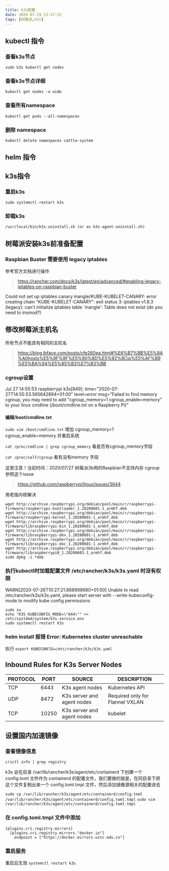 ```yaml
---
title: k3s配置
date: 2020-07-29 23:37:22
tags: [树莓派,k3s]
---
```


## kubectl 指令

### 查看k3s节点
`sudo k3s kubectl get nodes`

### 查看k3s节点详细
`kubectl get nodes -o wide`

### 查看所有namespace
`kubectl get pods --all-namespaces`

### 删除 namespace
`kubectl delete namespaces cattle-system`

## helm 指令

## k3s指令

### 重启k3s 
`sudo systemctl restart k3s`

### 卸载k3s
`/usr/local/bin/k3s-uninstall.sh (or as k3s-agent-uninstall.sh)`

## 树莓派安装k3s前准备配置

### Raspbian Buster 需要使用 legacy iptables
参考官方文档进行操作
>https://rancher.com/docs/k3s/latest/en/advanced/#enabling-legacy-iptables-on-raspbian-buster

Could not set up iptables canary mangle/KUBE-KUBELET-CANARY: error creating chain "KUBE-KUBELET-CANARY": exit status 3: iptables v1.8.3 (legacy): can't initialize iptables table `mangle': Table does not exist (do you need to insmod?)

## 修改树莓派主机名
所有节点不能具有相同的主机名
>https://blog.jbface.com/posts/cfe260ea.html#%E6%B7%BB%E5%8A%A0hosts%E5%9F%9F%E5%90%8D%E5%92%8Cip%E5%AF%B9%E5%BA%94%E5%85%B3%E7%B3%BB

### cgroup设置

Jul 27 14:55:53 raspberrypi k3s[849]: time="2020-07-27T14:55:53.565642894+01:00" level=error msg="Failed to find memory cgroup, you may need to add \"cgroup_memory=1 cgroup_enable=memory\" to your linux cmdline (/boot/cmdline.txt on a Raspberry Pi)"

#### 编辑/boot/cmdline.txt

`sudo vim /boot/cmdline.txt` 增加 cgroup_memory=1 cgroup_enable=memory 并重启系统

`cat /proc/cmdline | grep cgroup_memory` 看是否有cgroup_memory字段

`cat /proc/self/cgroup` 看有没有memory 字段

这里注意！当前时间：2020/07/27
树莓派3b用的Raspbian不支持内存 cgroup
参照这个issue
>https://github.com/raspberrypi/linux/issues/3644

用老版内核解决
```
wget http://archive.raspberrypi.org/debian/pool/main/r/raspberrypi-firmware/raspberrypi-bootloader_1.20200601-1_armhf.deb
wget http://archive.raspberrypi.org/debian/pool/main/r/raspberrypi-firmware/raspberrypi-kernel_1.20200601-1_armhf.deb
wget http://archive.raspberrypi.org/debian/pool/main/r/raspberrypi-firmware/libraspberrypi-bin_1.20200601-1_armhf.deb
wget http://archive.raspberrypi.org/debian/pool/main/r/raspberrypi-firmware/libraspberrypi-dev_1.20200601-1_armhf.deb
wget http://archive.raspberrypi.org/debian/pool/main/r/raspberrypi-firmware/libraspberrypi-doc_1.20200601-1_armhf.deb
wget http://archive.raspberrypi.org/debian/pool/main/r/raspberrypi-firmware/libraspberrypi0_1.20200601-1_armhf.deb
sudo dpkg -i *deb
```

### 执行kubectl时加载配置文件 /etc/rancher/k3s/k3s.yaml 时没有权限
WARN[2020-07-26T10:27:21.868999680+01:00] Unable to read /etc/rancher/k3s/k3s.yaml, please start server with --write-kubeconfig-mode to modify kube config permissions 
```
sudo su
echo "K3S_KUBECONFIG_MODE=\"644\"" >> /etc/systemd/system/k3s.service.env
sudo systemctl restart k3s
```


### helm install 报错 Error: Kubernetes cluster unreachable
执行
`export KUBECONFIG=/etc/rancher/k3s/k3s.yaml`


## Inbound Rules for K3s Server Nodes
|PROTOCOL|PORT|SOURCE|DESCRIPTION|
|---|---|---|---|
|TCP|6443|K3s agent nodes|Kubernetes API|
|UDP|8472|K3s server and agent nodes|Required only for Flannel VXLAN|
|TCP|10250|K3s server and agent nodes|kubelet|

## 设置国内加速镜像

### 查看镜像信息

`crictl info | grep registry`

k3s 会在目录 /var/lib/rancher/k3s/agent/etc/containerd 下创建一个 config.toml 文件作为 containerd 的配置文件，我们要做的就是，在同目录下把这个文件复制出来一个 config.toml.tmpl 文件，然后添加镜像源相关的配置进去

`sudo cp /var/lib/rancher/k3s/agent/etc/containerd/config.toml /var/lib/rancher/k3s/agent/etc/containerd/config.toml.tmpl`
`sudo vim /var/lib/rancher/k3s/agent/etc/containerd/config.toml.tmpl`

### 在 config.toml.tmpl 文件中添加

```
[plugins.cri.registry.mirrors]
  [plugins.cri.registry.mirrors."docker.io"]
    endpoint = ["https://docker.mirrors.ustc.edu.cn"]

```

### 重启服务
重启后生效
`systemctl restart k3s`